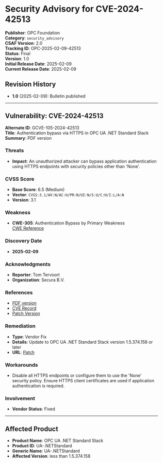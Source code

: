 # Security Advisory for CVE-2024-42513

**Publisher**: OPC Foundation  
**Category**: `security_advisory`  
**CSAF Version**: 2.0  
**Tracking ID**: OPC-2025-02-09-42513  
**Status**: Final  
**Version**: 1.0  
**Initial Release Date**: 2025-02-09  
**Current Release Date**: 2025-02-09  

## Revision History

- **1.0** (2025-02-09): Bulletin published

---

## Vulnerability: CVE-2024-42513

**Alternate ID**: GCVE-105-2024-42513  
**Title**: Authentication bypass via HTTPS in OPC UA .NET Standard Stack  
**Summary**: PDF version

### Threats

- **Impact**: An unauthorized attacker can bypass application authentication using HTTPS endpoints with security policies other than 'None'.

### CVSS Score

- **Base Score**: 6.5 (Medium)  
- **Vector**: `CVSS:3.1/AV:N/AC:H/PR:N/UI:N/S:U/C:H/I:L/A:N`  
- **Version**: 3.1

### Weakness

- **CWE-305**: Authentication Bypass by Primary Weakness  
  [CWE Reference](https://cwe.mitre.org/data/definitions/305.html)

### Discovery Date

- **2025-02-09**

### Acknowledgments

- **Reporter**: Tom Tervoort  
- **Organization**: Secura B.V.

### References

- [PDF version](https://files.opcfoundation.org/SecurityBulletins/OPC%20Foundation%20Security%20Bulletin%20CVE-2024-42513.pdf)
- [CVE Record](https://www.cve.org/CVERecord?id=CVE-2024-42513)
- [Patch Version](https://github.com/OPCFoundation/UA-.NETStandard/tree/1.5.374.158)

### Remediation

- **Type**: Vendor Fix  
- **Details**: Update to OPC UA .NET Standard Stack version 1.5.374.158 or later  
- **URL**: [Patch](https://github.com/OPCFoundation/UA-.NETStandard/tree/1.5.374.158)

### Workarounds

- Disable all HTTPS endpoints or configure them to use the 'None' security policy. Ensure HTTPS client certificates are used if application authentication is required.

### Involvement

- **Vendor Status**: Fixed

---

## Affected Product

- **Product Name**: OPC UA .NET Standard Stack  
- **Product ID**: UA-.NETStandard  
- **Generic Name**: UA-.NETStandard  
- **Affected Version**: less than 1.5.374.158
